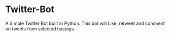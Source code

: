 # Twitter-Bot
A Simple Twitter Bot built in Python. This bot will Like, retweet and comment on tweets from selected hastags.
